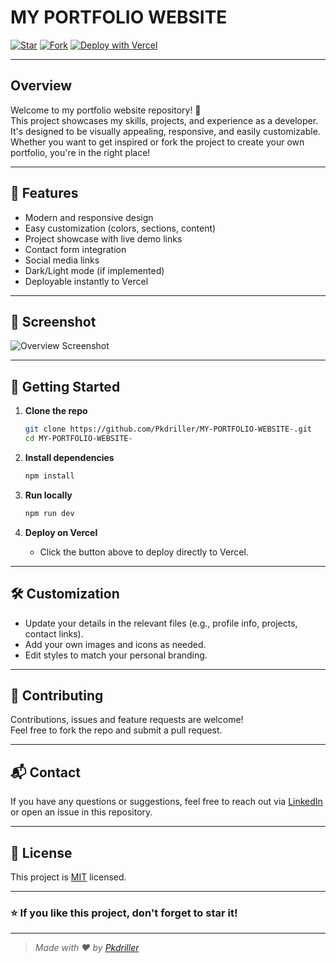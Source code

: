 # MY PORTFOLIO WEBSITE

[![Star](https://img.shields.io/github/stars/Pkdriller/MY-PORTFOLIO-WEBSITE-?style=social)](https://github.com/Pkdriller/MY-PORTFOLIO-WEBSITE-/stargazers)
[![Fork](https://img.shields.io/github/forks/Pkdriller/MY-PORTFOLIO-WEBSITE-?style=social)](https://github.com/Pkdriller/MY-PORTFOLIO-WEBSITE-/fork)
[![Deploy with Vercel](https://vercel.com/button)](https://vercel.com/new/clone?repository-url=https://github.com/Pkdriller/MY-PORTFOLIO-WEBSITE-)

---

## Overview

Welcome to my portfolio website repository! 🚀  
This project showcases my skills, projects, and experience as a developer. It's designed to be visually appealing, responsive, and easily customizable. Whether you want to get inspired or fork the project to create your own portfolio, you're in the right place!

---

## 🌟 Features

- Modern and responsive design
- Easy customization (colors, sections, content)
- Project showcase with live demo links
- Contact form integration
- Social media links
- Dark/Light mode (if implemented)
- Deployable instantly to Vercel

---

## 📸 Screenshot

<!-- Replace 'overview.png' with your screenshot file -->
![Overview Screenshot](https://files.catbox.moe/0fpis3.jpg)

---

## 🚀 Getting Started

1. **Clone the repo**
   ```bash
   git clone https://github.com/Pkdriller/MY-PORTFOLIO-WEBSITE-.git
   cd MY-PORTFOLIO-WEBSITE-
   ```

2. **Install dependencies**
   ```bash
   npm install
   ```

3. **Run locally**
   ```bash
   npm run dev
   ```

4. **Deploy on Vercel**
   - Click the button above to deploy directly to Vercel.

---

## 🛠️ Customization

- Update your details in the relevant files (e.g., profile info, projects, contact links).
- Add your own images and icons as needed.
- Edit styles to match your personal branding.

---

## 🤝 Contributing

Contributions, issues and feature requests are welcome!  
Feel free to fork the repo and submit a pull request.

---

## 📬 Contact

If you have any questions or suggestions, feel free to reach out via [LinkedIn](https://www.linkedin.com/in/pk-driller-ab54a6347) or open an issue in this repository.

---

## 📄 License

This project is [MIT](LICENSE) licensed.

---

### ⭐ If you like this project, don't forget to star it!

---

> _Made with ❤️ by [Pkdriller](https://github.com/Pkdriller)_
